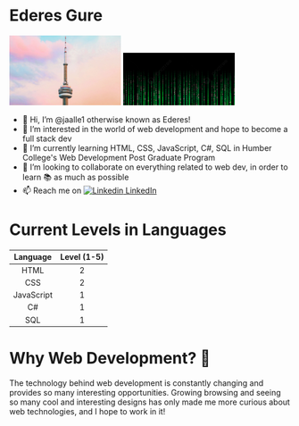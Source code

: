 # Ederes Gure

<img src="images/cn-tower-canada-wallpaper-1440x900-wallpaper.jpg" width="200"> <img src="images/matrix.jpg" width="200">



- 👋 Hi, I’m @jaalle1 otherwise known as Ederes!
- 👀 I’m interested in the world of web development and hope to become a full stack dev
- 🌱 I’m currently learning HTML, CSS, JavaScript, C#, SQL in Humber College's Web Development Post Graduate Program
- 💞️ I’m looking to collaborate on everything related to web dev, in order to learn 📚 as much as possible
- 📫 Reach me on [![Linkedin](https://i.stack.imgur.com/gVE0j.png) LinkedIn](https://www.linkedin.com/in/ederes-gure-383b87223/)

# Current Levels in Languages
|Language|Level (1-5)|
|:-----:|:----:|
|HTML|2|
|CSS|2|
|JavaScript|1|
|C#|1|
|SQL|1|

# Why Web Development? 🤨

The technology behind web development is constantly changing and provides so many interesting opportunities. Growing browsing and seeing so many cool and interesting designs has only made me more curious about web technologies, and I hope to work in it!


<!---
jaalle1/jaalle1 is a ✨ special ✨ repository because its `README.md` (this file) appears on your GitHub profile.
You can click the Preview link to take a look at your changes.
--->
